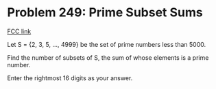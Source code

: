 # Problem 249: Prime Subset Sums

[FCC link](https://www.freecodecamp.org/learn/coding-interview-prep/project-euler/problem-249-prime-subset-sums)

Let S = {2, 3, 5, ..., 4999} be the set of prime numbers less than 5000.

Find the number of subsets of S, the sum of whose elements is a prime number.

Enter the rightmost 16 digits as your answer.
